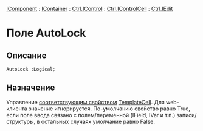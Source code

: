 ﻿---
Link: .Ctrl.IEdit.@AutoLock
---

[IComponent](topic:Com.Custom.ComClasses.IComponent.Default) :
[IContainer](topic:Com.Custom.ComClasses.IContainer.Default) :
[Ctrl.IControl](topic:Com.Custom.ComClasses.Ctrl.IControl.Default) :
[Ctrl.IControlCell](topic:Com.Custom.ComClasses.Ctrl.IControlCell.Default) :
[Ctrl.IEdit](Default)

# Поле AutoLock

## Описание

    AutoLock :Logical;

## Назначение

Управление [соответствующим свойством](topic:kernel.Программирование.Классы.Объекты.Шаблоны.Клетка.АвтоблокировкаAutolock)
[TemplateCell](topic:kernel.Программирование.Классы.Объекты.Шаблоны.Клетка.Default).
Для web-клиента значение игнорируется. По-умолчанию свойство равно True,
если поле ввода связано с полем/переменной (IField, IVar и т.п.) записи/структуры,
в остальных случаях умолчание равно False.
